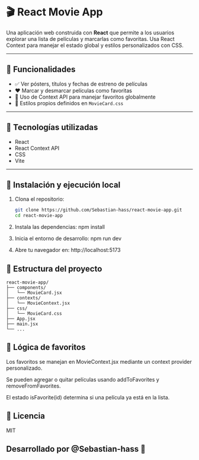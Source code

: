 # 🎬 React Movie App

Una aplicación web construida con **React** que permite a los usuarios explorar una lista de películas y marcarlas como favoritas. Usa React Context para manejar el estado global y estilos personalizados con CSS.

---

## 🧩 Funcionalidades

- ✅ Ver pósters, títulos y fechas de estreno de películas
- ❤️ Marcar y desmarcar películas como favoritas
- 🧠 Uso de Context API para manejar favoritos globalmente
- 🎨 Estilos propios definidos en `MovieCard.css`

---

## 🔧 Tecnologías utilizadas

- React
- React Context API
- CSS
- Vite

---

## 🚀 Instalación y ejecución local

1. Clona el repositorio:

   ```bash
   git clone https://github.com/Sebastian-hass/react-movie-app.git
   cd react-movie-app
2. Instala las dependencias:
    npm install
3. Inicia el entorno de desarrollo:
    npm run dev
4. Abre tu navegador en:
    http://localhost:5173
## 📁 Estructura del proyecto
    react-movie-app/
    ├── components/
    │   └── MovieCard.jsx
    ├── contexts/
    │   └── MovieContext.jsx
    ├── css/
    │   └── MovieCard.css
    ├── App.jsx
    ├── main.jsx
    └── ...
## 🧠 Lógica de favoritos
Los favoritos se manejan en MovieContext.jsx mediante un context provider personalizado.

Se pueden agregar o quitar películas usando addToFavorites y removeFromFavorites.

El estado isFavorite(id) determina si una película ya está en la lista.

## 📄 Licencia
MIT

## Desarrollado por @Sebastian-hass 🚀